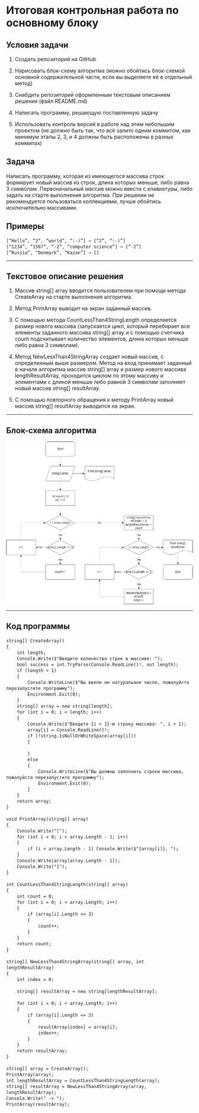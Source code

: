 # Итоговая контрольная работа по основному блоку

## Условия задачи

1. Создать репозиторий на GitHub

2. Нарисовать блок-схему алгоритма (можно обойтись блок-схемой основной содержательной части, если вы выделяете её в отдельный метод)

3. Снабдить репозиторий оформленным текстовым описанием решения (файл README.md)

4. Написать программу, решающую поставленную задачу

5. Использовать контроль версий в работе над этим небольшим проектом (не должно быть так, что всё залито одним коммитом, как минимум этапы 2, 3, и 4 должны быть расположены в разных коммитах)

## Задача

Написать программу, которая из имеющегося массива строк формирует новый массив из строк, длина которых меньше, либо равна 3 символам. Первоначальный массив можно ввести с клавиатуры, либо задать на старте выполнения алгоритма. При решении не рекомендуется пользоваться коллекциями, лучше обойтись исключительно массивами.

## Примеры

```
[“Hello”, “2”, “world”, “:-)”] → [“2”, “:-)”]
[“1234”, “1567”, “-2”, “computer science”] → [“-2”]
[“Russia”, “Denmark”, “Kazan”] → []
```

---

## Текстовое описание решения

1. Массив string[] array вводится пользователем при помощи метода CreateArray на старте выполнения алгоритма.

2. Метод PrintArray выводит на экран заданный массив.

3. С помощью метода CountLessThan4StringLength определяется размер нового массива (запускается цикл, который перебирает все элементы заданного массива string[] array и с помощью счетчика count подсчитывает количество элементов, длина которых меньше либо равна 3 символам).

4. Метод NewLessThan4StringArray создает новый массив, с определенным выше размером. Метод на вход принимает заданный в начале алгоритма массив string[] array и размер нового массива lengthResultArray, проходится циклом по этому массиву и элементами с длиной меньше либо равной 3 символам заполняет новый массив string[] resultArray.

5. С помощью повторного обращения к методу PrintArray новый массив string[] resultArray выводится на экран.

---

## Блок-схема алгоритма

![Algorythm flowchart](Diagram/diagram.png "Algorythm flowchart")

---

## Код программы

```
string[] CreateArray()
{
    int length;
    Console.Write($"Введите количество строк в массиве: ");
    bool success = int.TryParse(Console.ReadLine()!, out length);
    if (length < 1)
    {
        Console.WriteLine($"Вы ввели не натуральное число, пожалуйста перезапустите программу");
        Environment.Exit(0);
    }
    string[] array = new string[length];
    for (int i = 0; i < length; i++)
    {
        Console.Write($"Введите {i + 1}-ю строку массива: ", i + 1);
        array[i] = Console.ReadLine()!;
        if (!string.IsNullOrWhiteSpace(array[i]))
        {

        }
        else
        {
            Console.WriteLine($"Вы должны заполнить строки массива, пожалуйста перезапустите программу");
            Environment.Exit(0);
        }
    }
    return array;
}

void PrintArray(string[] array)
{
    Console.Write("[");
    for (int i = 0; i < array.Length - 1; i++)
    {
        if (i < array.Length - 1) Console.Write($"{array[i]}, ");
    }
    Console.Write(array[array.Length - 1]);
    Console.Write("]");
}

int CountLessThan4StringLength(string[] array)
{
    int count = 0;
    for (int i = 0; i < array.Length; i++)
    {
        if (array[i].Length <= 3)
        {
            count++;
        }
    }
    return count;
}

string[] NewLessThan4StringArray(string[] array, int lengthResultArray)
{
    int index = 0;

    string[] resultArray = new string[lengthResultArray];

    for (int i = 0; i < array.Length; i++)
    {
        if (array[i].Length <= 3)
        {
            resultArray[index] = array[i];
            index++;
        }
    }
    return resultArray;
}

string[] array = CreateArray();
PrintArray(array);
int lengthResultArray = CountLessThan4StringLength(array);
string[] resultArray = NewLessThan4StringArray(array, lengthResultArray);
Console.Write(" -> ");
PrintArray(resultArray);